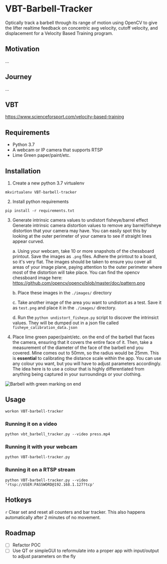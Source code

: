 # VBT-Barbell-Tracker
Optically track a barbell through its range of motion using OpenCV to give the lifter realtime feedback on concentric avg velocity, cutoff velocity, and displacement for a Velocity Based Training program.

## Motivation

...

## Journey

...

## VBT
https://www.scienceforsport.com/velocity-based-training

## Requirements
- Python 3.7
- A webcam or IP camera that supports RTSP
- Lime Green paper/paint/etc.

## Installation

1. Create a new python 3.7 virtualenv
```
mkvirtualenv VBT-barbell-tracker
```

2. Install python requirements
```
pip install -r requirements.txt
```

3. Generate intrinsic camera values to undistort fisheye/barrel effect
Generate intrinsic camera distortion values to remove any barrel/fisheye distortion that your camera may have. You can easily spot this by looking at the outer perimeter of your camera to see if straight lines appear curved.

    a. Using your webcam, take 10 or more snapshots of the chessboard printout. Save the images as `.png` files. Adhere the printout to a board, so it's very flat. The images should be taken to ensure you cover all areas of your image plane, paying attention to the outer perimeter where most of the distortion will take place. You can find the opencv chessboard image here: https://github.com/opencv/opencv/blob/master/doc/pattern.png

    b. Place these images in the `./images/` directory

    c. Take another image of the area you want to undistort as a test. Save it as `test.png` and place it in the `./images/` directory.

    d. Run the `python undistort_fisheye.py` script to discover the intrinsict values. They will be dumped out in a json file called `fisheye_calibration_data.json`

4. Place lime green paper/paint/etc. on the end of the barbell that faces the camera, ensuring that it covers the entire face of it. Then, take a measurement of the diameter of the face of the barbell end you covered. Mine comes out to 50mm, so the radius would be 25mm. This is **essential** to calibrating the distance scale within the app. You can use any colour you want, but you will have to adjust parameters accordingly. The idea here is to use a colour that is highly differentiated from anything being captured in your surroundings or your clothing.

![Barbell with green marking on end](/images/rack.png?raw=true "Barbell with green marking on end")

## Usage

```
workon VBT-barbell-tracker
```

### Running it on a video
```
python vbt_barbell_tracker.py --video press.mp4
```

### Running it with your webcam
```
python VBT-barbell-tracker.py
```

### Running it on a RTSP stream
```
python VBT-barbell-tracker.py --video 'rtsp://USER:PASSWORD@192.168.1.127?tcp'
```

## Hotkeys

`r` Clear set and reset all counters and bar tracker. This also happens automatically after 2 minutes of no movement.

## Roadmap
- [ ] Refactor POC
- [ ] Use QT or simpleGUI to reformulate into a proper app with input/output to adjust parameters on the fly
